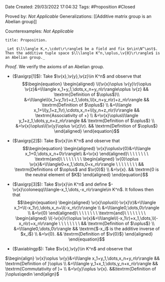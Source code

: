<br />
<br />

Date Created: 29/03/2022 17:04:32
Tags: #Proposition #Closed

Proved by: _Not Applicable_
Generalizations: [[Additive matrix group is an Abelian group]]

Counterexamples: _Not Applicable_

``` ad-Proposition
title: Proposition.

_Let $\l\langle K,+,\cdot\r\rangle$ be a field and fix $n\in\N^\ast$. Then the additive tuple space $\l\langle K^n,\oplus,\v{0}\r\rangle$ is an Abelian group._

```

_Proof_. We verify the axioms of an Abelian group.
* ($\axigrp[1]$): Take $\v{x},\v{y},\v{z}\in K^n$ and observe that
$$\begin{equation}
    \begin{aligned}
        \l(\v{x}\oplus \v{y}\r)\oplus \v{z}&=\l\langle x_1+y_1,\dots,x_n+y_n\r\rangle\oplus \v{z} && \textrm{Definition of $\oplus$}\\
        &=\l\langle\l(x_1+y_1\r)+z_1,\dots,\l(x_n+y_n\r)+z_n\r\rangle && \textrm{Definition of $\oplus$} \\
        &=\l\langle x_1+\l(y_1+z_1\r),\cdots,x_n+\l(y_n+z_n\r)\r\rangle && \textrm{Associativity of +} \\
        &=\v{x}\oplus\l\langle y_1+z_1,\dots,y_n+z_n\r\rangle && \textrm{Definition of $\oplus$} \\
        &=\v{x}\oplus\l(\v{y}\oplus \v{z}\r). && \textrm{Definition of $\oplus$}
    \end{aligned}
\end{equation}$$

* ($\axigrp[2]$): Take $\v{x}\in K^n$ and observe that
$$\begin{equation}
    \begin{aligned}
        \v{x}\oplus\v{0}&=\l\langle x_1+0,\dots,x_n+0\r\rangle\\
        &=\v{x}
    \end{aligned}\ \ \ \ \ \ \ \ \textrm{and}\ \ \ \ \ \ \ \ 
    \begin{aligned}
        \v{0}\oplus \v{x}&=\l\langle0+x_1,\dots,0+x_n\r\rangle \ \ \ \ \ \ \ \ && \textrm{Definitions of $\oplus$ and $\v{0}$} \\
        &=\v{x}. && \textrm{0 is the neutral element of $K$}
    \end{aligned}
\end{equation}$$
* ($\axigrp[3]$): Take $\v{x}\in K^n$ and define $-\v{x}\coloneqq\l\langle-x_1,\dots,-x_n\r\rangle\in K^n$. It follows then that
$$\begin{equation}
    \begin{aligned}
        \v{x}\oplus\l(-\v{x}\r)&=\l\langle x_1+\l(-x_1\r),\dots,x_n+\l(-x_n\r)\r\rangle \\
        &=\l\langle0,\dots,0\r\rangle \\
        &=\v{0}
    \end{aligned}\ \ \ \ \ \ \ \ \textrm{and}\ \ \ \ \ \ \ \ 
    \begin{aligned}
        \l(-\v{x}\r)\oplus \v{x}&=\l\langle\l(-x_1\r)+x_1,\dots,\l(-x_n\r)+x_n\r\rangle \ \ \ \ \ \ \ \ && \textrm{Definition of $\oplus$} \\
        &=\l\langle0,\dots,0\r\rangle && \textrm{$-x_i$ is the additive inverse of $x_i$} \\
        &=\v{0}. && \textrm{Definition of $\v{0}$}
    \end{aligned}
\end{equation}$$
* ($\axiablngp$): Take $\v{x},\v{y}\in K^n$ and observe that

$\begin{align}
    \v{x}\oplus \v{y}&=\l\langle x_1+y_1,\dots,x_n+y_n\r\rangle && \textrm{Definition of }\oplus \\
    &=\l\langle y_1+x_1,\dots,y_n+x_n\r\rangle && \textrm{Commutativity of }+ \\
    &=\v{y}\oplus \v{x}. &&\textrm{Definition of }\oplus\qedin
\end{align}$
